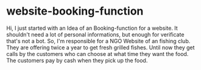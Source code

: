 # website-booking-function
Hi, 
I just started with an Idea of an Booking-function for a website. 
It shouldn't need a lot of personal informations, but enough for verificate that's not a bot.
So, I'm responsible for a NGO Website of an fishing club. They are offering twice a year to get fresh grilled fishes. 
Until now they get calls by the customers who can choose at what time they want the food. 
The customers pay by cash when they pick up the food.
